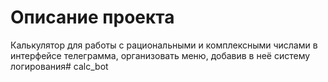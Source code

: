 # Описание проекта
Калькулятор для работы с рациональными и комплексными числами в интерфейсе телеграмма, организовать меню, добавив в неё систему логирования#   c a l c _ b o t  
 